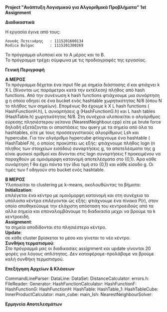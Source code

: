 **Project "Ανάπτυξη Λογισμικού για Αλγοριθμικά Προβλήματα" 1st Assignment**

**Διαδικαστικά**

H εργασία έγινε από τους:
```
Λουκάς Πετεινάρης	: 1115201600134
Rodica Bulgac		: 1115201300269
```

To πρόγραμμα υλοποιεί και το Α μέρος και το Β. \
To πρόγραμμα τρέχει σύμφωνα με τις προδιαγραφές της εργασίας.

**Γενική Περιγραφή**

**Α ΜΕΡΟΣ** \
Το πρόγραμμα δέχεται ένα input file με σημεία διάστασης d και φτιάχνει k X L (δίνονται ως παράμετροι κατά την εκτέλεση)
πλήθος από hash functions. Από την συνένωση k hash functions φτιάχνουμε μια συνάρτηση g η οποία οδηγεί σε ένα bucket ενός
hashtable χωρητικότητας Ν/8 (όπου Ν το πλήθος των σημείων). Επομένως θα έχουμε k X L hash functions ( HashFunctionH.h),
L συναρτήσεις g (HashFunctionG.h) και L hash tables (HashTable.h) χωρητικότητας Ν/8. Στη συνέχεια υλοποιείται ο αλγόριθμος εύρεσης
πλησιέστερου γείτονα (NearestNeighbour.cpp) είτε με brute force δηλαδή εξετάζονται οι αποστάσεις του query με τα σημεία
από όλα τα hashtables, είτε με τους προσσεγγιστικούς αλγορίθμους Lsh και hypercube.
Για τον αλγόριθμο hypercube φτiαχνουμε ένα hashtable ( HashTableF.h), ο οποίος προκύπτει ως εξής: φτιάχνουμε πλήθος logn
(n πληθος των στοιχείων εισόδου) συναρτήσεις g, τα αποτελέσματα της g είναι φυσικοί αριθμοί και δίνονται στις logn συναρτήσεις f
προκειμένου να παραχθούν με ομοιόμορφη κατανομή αποτελέσματα στο {0,1}. Άρα κάθε συνάρτηση f θα έχει πάντα την ίδια τιμή
στο {0,1} και κάθε είσοδο g. Οι τιμές των f οδηγούν στο bucket ενός hashtable.

**Β ΜΕΡΟΣ** \
Υλοποιείται το clustering με k-means, ακολουθώντας τα βήματα:\
**Initialization**: \
επιλέγεται ένα κέντρο με ομοιόμορφη κατανομή και στη συνέχεια τα υπόλοιπα κέντρα επιλέγονται ώς εξής: φτιάχνουμε ένα
πίνακα P(r), στον οποίο αποθηκεύουμε την ελάχιστη απόσταση του κεντροειδούς από τα αλλα σημεία και επαναλαμβάνουμε τη διαδικασία 
μεχρι να βρούμε τα k κεντροειδή.\
**Assignment**:\
τα σημεία αποδίδονται στο πλησιέστερο κέντρο.\
**Update**:\
σε κάθε cluster βρίσκεται το μέσο και γίνεται το νέο κέντρο.\
**Συνθήκη τερματισμού**:\
Στο πρόγραμμά μας οι διαδικασίες assignment και update γίνονται 20 φορές για λόγους απλότητας. Δεν καταφέραμε-προλάβαμε 
να βρούμε καλή συνθήκη τερματισμού.

**Επεξήγηση Αρχείων & Κλάσεων**

CommandLineParser:
DataLine:
DataSet:
DistanceCalculator:
errors.h:
FileReader:
Generator:
HashFunctionCalculator:
HashFunctionF:
HashFunctionG:
HashFunctionH:
HashTable:
HashTable_1:
HashTableCube:
InnerProductCalculator:
main_cube:
main_lsh:
NearestNeighbourSolver:

**Ερμηνεία Αποτελεσμάτων**